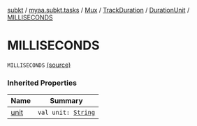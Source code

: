 [subkt](../../../../index.md) / [myaa.subkt.tasks](../../../index.md) / [Mux](../../index.md) / [TrackDuration](../index.md) / [DurationUnit](index.md) / [MILLISECONDS](./-m-i-l-l-i-s-e-c-o-n-d-s.md)

# MILLISECONDS

`MILLISECONDS` [(source)](https://github.com/Myaamori/SubKt/blob/0.1.12/src/main/kotlin/myaa/subkt/tasks/muxtask.kt#L142)

### Inherited Properties

| Name | Summary |
|---|---|
| [unit](unit.md) | `val unit: `[`String`](https://kotlinlang.org/api/latest/jvm/stdlib/kotlin/-string/index.html) |
